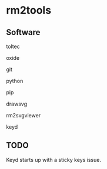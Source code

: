 # rm2tools

## Software

toltec

oxide

git

python

pip

drawsvg

rm2svgviewer

keyd

## TODO

Keyd starts up with a sticky keys issue.


